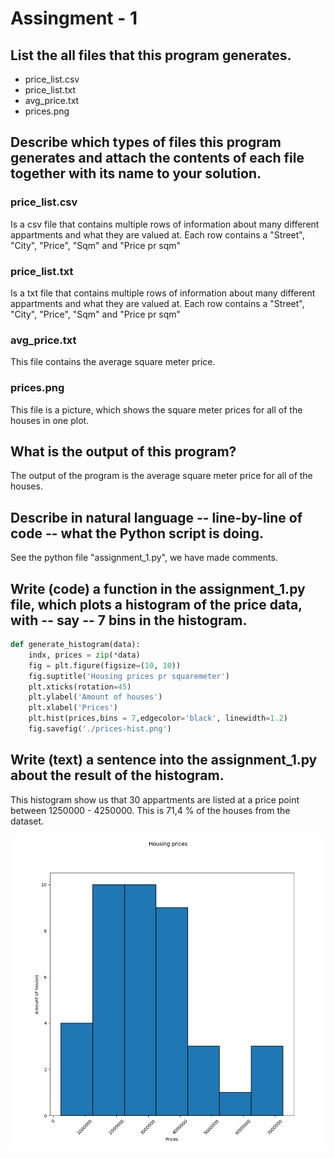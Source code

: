 # Assingment - 1

## List the all files that this program generates.
   - price_list.csv
   - price_list.txt
   - avg_price.txt
   - prices.png

## Describe which types of files this program generates and attach the contents of each file together with its name to your solution.
   
### price_list.csv

Is a csv file that contains multiple rows of information about many different appartments and what they are valued at. Each row contains a "Street", "City", "Price", "Sqm" and "Price pr sqm"

### price_list.txt

Is a txt file that contains multiple rows of information about many different appartments and what they are valued at. Each row contains a "Street", "City", "Price", "Sqm" and "Price pr sqm"

### avg_price.txt

This file contains the average square meter price.

### prices.png

This file is a picture, which shows the square meter prices for all of the houses in one plot.


## What is the output of this program?
   The output of the program is the average square meter price for all of the houses.

## Describe in natural language -- line-by-line of code -- what the Python script is doing.

See the python file "assignment_1.py", we have made comments.

## Write (code) a function in the assignment_1.py file, which plots a histogram of the price data, with -- say -- 7 bins in the histogram.

```python
def generate_histogram(data):
    indx, prices = zip(*data)
    fig = plt.figure(figsize=(10, 10))
    fig.suptitle('Housing prices pr squaremeter')
    plt.xticks(rotation=45)
    plt.ylabel('Amount of houses')
    plt.xlabel('Prices')
    plt.hist(prices,bins = 7,edgecolor='black', linewidth=1.2)
    fig.savefig('./prices-hist.png')
```

## Write (text) a sentence into the assignment_1.py about the result of the histogram.

This histogram show us that 30 appartments are listed at a price point between 1250000 - 4250000. This is 71,4 % of the houses from the dataset.

![](prices-hist.png?raw=true)